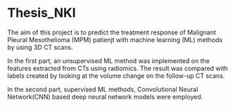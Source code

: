 # Thesis_NKI

The aim of this project is to predict the treatment response of Malignant Pleural Mesothelioma (MPM) patienjt with machine learning (ML) methods by using 3D CT scans. 

In the first part, an unsupervised ML method was implemented on the features extracted
from CTs using radiomics. The result was compared with labels created by looking at the
volume change on the follow-up CT scans.

In the second part, supervised ML methods, Convolutional Neural Network(CNN) based deep neural network models were employed.
